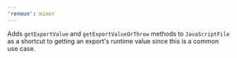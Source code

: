 ```yaml
---
'renoun': minor
---
```


Adds `getExportValue` and `getExportValueOrThrow` methods to `JavaScriptFile` as a shortcut to getting an export's runtime value since this is a common use case.
